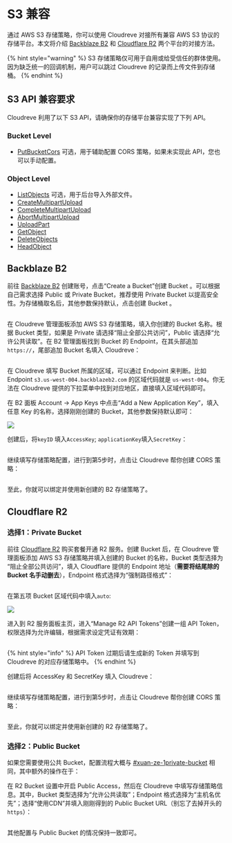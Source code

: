 # S3 兼容

通过 AWS S3 存储策略，你可以使用 Cloudreve 对接所有兼容 AWS S3 协议的存储平台。本文将介绍 [Backblaze B2](https://www.backblaze.com/b2/cloud-storage.html) 和 [Cloudflare R2](https://www.cloudflare.com/products/r2/) 两个平台的对接方法。

{% hint style="warning" %}
S3 存储策略仅可用于自用或给受信任的群体使用。因为缺乏统一的回调机制，用户可以跳过 Cloudreve 的记录而上传文件到存储桶。
{% endhint %}

## S3 API 兼容要求

Cloudreve 利用了以下 S3 API，请确保你的存储平台兼容实现了下列 API。

### Bucket Level

* [PutBucketCors](https://docs.aws.amazon.com/AmazonS3/latest/API/API\_PutBucketCors.html) 可选，用于辅助配置 CORS 策略，如果未实现此 API，您也可以手动配置。

### Object Level

* [ListObjects](https://docs.aws.amazon.com/AmazonS3/latest/API/API\_ListObjects.html) 可选，用于后台导入外部文件。
* [CreateMultipartUpload](https://docs.aws.amazon.com/AmazonS3/latest/API/API\_CreateMultipartUpload.html)
* [CompleteMultipartUpload](https://docs.aws.amazon.com/AmazonS3/latest/API/API\_CompleteMultipartUpload.html)
* [AbortMultipartUpload](https://docs.aws.amazon.com/AmazonS3/latest/API/API\_AbortMultipartUpload.html)
* [UploadPart](https://docs.aws.amazon.com/AmazonS3/latest/API/API\_UploadPart.html)
* [GetObject](https://docs.aws.amazon.com/AmazonS3/latest/API/API\_GetObject.html)
* [DeleteObjects](https://docs.aws.amazon.com/AmazonS3/latest/API/API\_DeleteObjects.html)
* [HeadObject](https://docs.aws.amazon.com/AmazonS3/latest/API/API\_HeadObject.html)

## Backblaze B2

前往  [Backblaze B2](https://www.backblaze.com/b2/cloud-storage.html) 创建账号，点击“Create a Bucket”创建 Bucket 。可以根据自己需求选择 Public 或 Private Bucket，推荐使用 Private Bucket 以提高安全性。为存储桶取名后，其他参数保持默认，点击创建 Bucket 。

<img src="../../.gitbook/assets/image (4).png" alt="" data-size="original">

在 Cloudreve 管理面板添加 AWS S3 存储策略，填入你创建的 Bucket 名称。根据 Bucket 类型，如果是 Private 请选择“阻止全部公共访问”，Public 请选择“允许公共读取”。在 B2 管理面板找到 Bucket 的 Endpoint，在其头部追加`https://`，尾部追加 Bucket 名填入 Cloudreve：

<figure><img src="../../.gitbook/assets/image (6).png" alt=""><figcaption></figcaption></figure>

在 Cloudreve 填写 Bucket 所属的区域，可以通过 Endpoint 来判断。比如 Endpoint `s3.us-west-004.backblazeb2.com` 的区域代码就是 `us-west-004`。你无法在 Cloudreve 提供的下拉菜单中找到对应地区，直接填入区域代码即可。

在 B2 面板 Account -> App Keys 中点击“Add a New Application Key”，填入任意 Key 的名称，选择刚刚创建的 Bucket，其他参数保持默认即可：

![](../../.gitbook/assets/image.png)

创建后，将`keyID` 填入`AccessKey`; `applicationKey`填入`SecretKey`：

<figure><img src="../../.gitbook/assets/image (7).png" alt=""><figcaption></figcaption></figure>

继续填写存储策略配置，进行到第5步时，点击让 Cloudreve 帮你创建 CORS 策略：

<figure><img src="../../.gitbook/assets/image (2).png" alt=""><figcaption></figcaption></figure>

至此，你就可以绑定并使用新创建的 B2 存储策略了。

## Cloudflare R2

### 选择1：Private Bucket

前往  [Cloudflare R2](https://www.cloudflare.com/products/r2/) 购买套餐开通 R2 服务。创建 Bucket 后，在 Cloudreve 管理面板添加 AWS S3 存储策略并填入创建的 Bucket 的名称，Bucket 类型选择为 “阻止全部公共访问”，填入 Cloudflare 提供的 Endpoint 地址（**需要将结尾除的 Bucket 名手动删去**），Endpoint 格式选择为“强制路径格式”：

<figure><img src="../../.gitbook/assets/image (11).png" alt=""><figcaption></figcaption></figure>



在第五项 Bucket 区域代码中填入`auto`:

![](<../../.gitbook/assets/image (5).png>)

进入到 R2 服务面板主页，进入“Manage R2 API Tokens”创建一组 API Token，权限选择为允许编辑，根据需求设定凭证有效期：

<figure><img src="../../.gitbook/assets/image (10).png" alt=""><figcaption></figcaption></figure>

{% hint style="info" %}
API Token 过期后请生成新的 Token 并填写到 Cloudreve 的对应存储策略中。
{% endhint %}

创建后将 AccessKey 和 SecretKey 填入 Cloudreve：

<figure><img src="../../.gitbook/assets/image (8).png" alt=""><figcaption></figcaption></figure>

继续填写存储策略配置，进行到第5步时，点击让 Cloudreve 帮你创建 CORS 策略：

<figure><img src="../../.gitbook/assets/image (2).png" alt=""><figcaption></figcaption></figure>

至此，你就可以绑定并使用新创建的 R2 存储策略了。

### 选择2：Public Bucket

如果您需要使用公共 Bucket，配置流程大概与 [#xuan-ze-1private-bucket](s3.md#xuan-ze-1private-bucket "mention") 相同，其中额外的操作在于：

在 R2 Bucket 设置中开启 Public Access，然后在 Cloudreve 中填写存储策略信息。其中，Bucket 类型选择为“允许公共读取”；Endpoint 格式选择为“主机名优先”；选择“使用CDN”并填入刚刚得到的 Public Bucket URL（别忘了去掉开头的`https`）：

<figure><img src="../../.gitbook/assets/image (11) (1).png" alt=""><figcaption></figcaption></figure>

其他配置与 Public Bucket 的情况保持一致即可。
